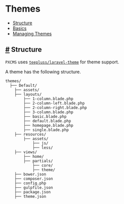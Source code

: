 # Themes

- [Structure](#structure)
- [Basics](#basics)
- [Managing Themes](#managing-themes)

<a name="structure"></a>
## <a href="#structure">#</a> Structure

`PXCMS` uses [`teepluss/laravel-theme`](https://github.com/teepluss/laravel-theme) for theme support.

A theme has the following structure.
```
themes/
  ├── Default/
    ├── assets/
    ├── layouts/
        ├── 1-column.blade.php
        ├── 2-column-left.blade.php
        ├── 2-column-right.blade.php
        ├── 3-column.blade.php
        ├── basic.blade.php
        ├── default.blade.php
        ├── homepage.blade.php
        ├── single.blade.php
    ├── resources/
        ├── assets/
            ├── js/
            ├── less/
    ├── views/
        ├── home/
        ├── partials/
            ├── core/
            ├── theme/
    ├── bower.json
    ├── composer.json
    ├── config.php
    ├── gulpfile.json
    ├── package.json
    ├── theme.json
```


